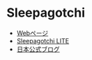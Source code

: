 # Sleepagotchi

- [Webページ](https://www.sleepagotchi.com/)
- [Sleepagotchi LITE](https://t.me/sleepagotchiLITE_bot)
- [日本公式ブログ](https://note.com/sleepagotchi_jp)
